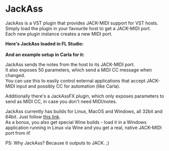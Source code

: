 JackAss
=======

<p>
    JackAss is a VST plugin that provides JACK-MIDI support for VST hosts.<br/>
    Simply load the plugin in your favourite host to get a JACK-MIDI port.<br/>
    Each new plugin instance creates a new MIDI port.<br/>
</p>
<p>
    <b>Here's JackAss loaded in FL Studio:</b><br/>
    <a href="https://kx.studio/screenshots/news/jackass_flstudio.png"><img src="http://kxstudio.sourceforge.net/screenshots/news/jackass_flstudio_crop.png" alt=""/></a><br/>
    <br/>
    <b>And an example setup in Carla for it:</b><br/>
    <a href="https://kx.studio/screenshots/news/jackass_carla.png"><img src="http://kxstudio.sourceforge.net/screenshots/news/jackass_carla_crop.png" alt=""/></a><br/>
</p>
<p>
    JackAss sends the notes from the host to its JACK-MIDI port.<br/>
    It also exposes 50 parameters, which send a MIDI CC message when changed.<br/>
    You can use this to easily control external applications that accept JACK-MIDI input and possibly CC for automation (like Carla).<br/>
</p>
<p>
    Additionally there's a JackAssFX plugin, which only exposes parameters to send as MIDI CC, in case you don't need MIDI/notes.<br/>
</p>
<p>
    JackAss currently has builds for Linux, MacOS and Windows, all 32bit and 64bit. Just follow
        <a href="https://github.com/falkTX/JackAss/releases" class="external free" rel="nofollow" target="_blank">this link</a>.<br/>
    As a bonus, you also get special Wine builds - load it in a Windows application running in Linux via Wine and you get a real, native JACK-MIDI port from it!<br/>
</p>
<p>
    PS: Why JackAss? Because it outputs to JACK. ;)
</p>
